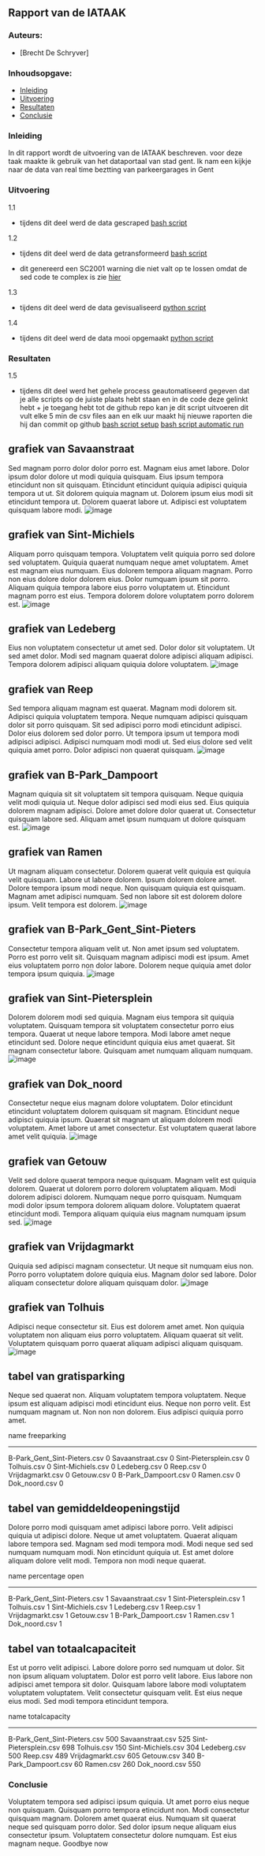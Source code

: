 ## Rapport van de IATAAK
### Auteurs:
 - [Brecht De Schryver]
### Inhoudsopgave:
 - [Inleiding](#inleiding)
 - [Uitvoering](#uitvoering)
 - [Resultaten](#resultaten)
 - [Conclusie](#conclusie)
### Inleiding
In dit rapport wordt de uitvoering van de IATAAK beschreven. voor deze taak maakte ik gebruik van het dataportaal van stad gent. Ik nam een kijkje naar de data van real time beztting van parkeergarages in Gent
### Uitvoering
1.1
 - tijdens dit deel werd de data gescraped
[bash script](https://github.com/BrechtDeSchryver/iataak/blob/main/scripts/webscraper.sh)

1.2
 - tijdens dit deel werd de data getransformeerd
[bash script](https://github.com/BrechtDeSchryver/iataak/blob/main/scripts/transform.sh)

 - dit genereerd een SC2001 warning die niet valt op te lossen omdat de sed code te complex is zie [hier](https://www.shellcheck.net/wiki/SC2001)

1.3
 - tijdens dit deel werd de data gevisualiseerd
[python script](https://github.com/BrechtDeSchryver/iataak/blob/main/scripts/analyse.py)

1.4
 - tijdens dit deel werd de data mooi opgemaakt
[python script](https://github.com/BrechtDeSchryver/iataak/blob/main/scripts/report.py)
### Resultaten

1.5
 - tijdens dit deel werd het gehele process geautomatiseerd
gegeven dat je alle scripts op de juiste plaats hebt staan en in de code deze gelinkt hebt + je toegang hebt tot de github repo kan je dit script uitvoeren
dit vult elke 5 min de csv files aan en elk uur maakt hij nieuwe raporten die hij dan commit op github
[bash script setup](https://github.com/BrechtDeSchryver/iataak/blob/main/scripts/setup.sh)
[bash script automatic run](https://github.com/BrechtDeSchryver/iataak/blob/main/scripts/automated.sh)
## grafiek van Savaanstraat
Sed magnam porro dolor dolor porro est. Magnam eius amet labore. Dolor ipsum dolor dolore ut modi quiquia quisquam. Eius ipsum tempora etincidunt non sit quisquam. Etincidunt etincidunt quiquia adipisci quiquia tempora ut ut. Sit dolorem quiquia magnam ut. Dolorem ipsum eius modi sit etincidunt tempora ut. Dolorem quaerat labore ut. Adipisci est voluptatem quisquam labore modi.
![image](https://github.com/BrechtDeSchryver/iataak/blob/main/csvimage/Savaanstraat.csv.png)
## grafiek van Sint-Michiels
Aliquam porro quisquam tempora. Voluptatem velit quiquia porro sed dolore sed voluptatem. Quiquia quaerat numquam neque amet voluptatem. Amet est magnam eius numquam. Eius dolorem tempora aliquam magnam. Porro non eius dolore dolor dolorem eius. Dolor numquam ipsum sit porro. Aliquam quiquia tempora labore eius porro voluptatem ut. Etincidunt magnam porro est eius. Tempora dolorem dolore voluptatem porro dolorem est.
![image](https://github.com/BrechtDeSchryver/iataak/blob/main/csvimage/Sint-Michiels.csv.png)
## grafiek van Ledeberg
Eius non voluptatem consectetur ut amet sed. Dolor dolor sit voluptatem. Ut sed amet dolor. Modi sed magnam quaerat dolore adipisci aliquam adipisci. Tempora dolorem adipisci aliquam quiquia dolore voluptatem.
![image](https://github.com/BrechtDeSchryver/iataak/blob/main/csvimage/Ledeberg.csv.png)
## grafiek van Reep
Sed tempora aliquam magnam est quaerat. Magnam modi dolorem sit. Adipisci quiquia voluptatem tempora. Neque numquam adipisci quisquam dolor sit porro quisquam. Sit sed adipisci porro modi etincidunt adipisci. Dolor eius dolorem sed dolor porro. Ut tempora ipsum ut tempora modi adipisci adipisci. Adipisci numquam modi modi ut. Sed eius dolore sed velit quiquia amet porro. Dolor adipisci non quaerat quisquam.
![image](https://github.com/BrechtDeSchryver/iataak/blob/main/csvimage/Reep.csv.png)
## grafiek van B-Park_Dampoort
Magnam quiquia sit sit voluptatem sit tempora quisquam. Neque quiquia velit modi quiquia ut. Neque dolor adipisci sed modi eius sed. Eius quiquia dolorem magnam adipisci. Dolore amet dolore dolor quaerat ut. Consectetur quisquam labore sed. Aliquam amet ipsum numquam ut dolore quisquam est.
![image](https://github.com/BrechtDeSchryver/iataak/blob/main/csvimage/B-Park_Dampoort.csv.png)
## grafiek van Ramen
Ut magnam aliquam consectetur. Dolorem quaerat velit quiquia est quiquia velit quisquam. Labore ut labore dolorem. Ipsum dolorem dolore amet. Dolore tempora ipsum modi neque. Non quisquam quiquia est quisquam. Magnam amet adipisci numquam. Sed non labore sit est dolorem dolore ipsum. Velit tempora est dolorem.
![image](https://github.com/BrechtDeSchryver/iataak/blob/main/csvimage/Ramen.csv.png)
## grafiek van B-Park_Gent_Sint-Pieters
Consectetur tempora aliquam velit ut. Non amet ipsum sed voluptatem. Porro est porro velit sit. Quisquam magnam adipisci modi est ipsum. Amet eius voluptatem porro non dolor labore. Dolorem neque quiquia amet dolor tempora ipsum quiquia.
![image](https://github.com/BrechtDeSchryver/iataak/blob/main/csvimage/B-Park_Gent_Sint-Pieters.csv.png)
## grafiek van Sint-Pietersplein
Dolorem dolorem modi sed quiquia. Magnam eius tempora sit quiquia voluptatem. Quisquam tempora sit voluptatem consectetur porro eius tempora. Quaerat ut neque labore tempora. Modi labore amet neque etincidunt sed. Dolore neque etincidunt quiquia eius amet quaerat. Sit magnam consectetur labore. Quisquam amet numquam aliquam numquam.
![image](https://github.com/BrechtDeSchryver/iataak/blob/main/csvimage/Sint-Pietersplein.csv.png)
## grafiek van Dok_noord
Consectetur neque eius magnam dolore voluptatem. Dolor etincidunt etincidunt voluptatem dolorem quisquam sit magnam. Etincidunt neque adipisci quiquia ipsum. Quaerat sit magnam ut aliquam dolorem modi voluptatem. Amet labore ut amet consectetur. Est voluptatem quaerat labore amet velit quiquia.
![image](https://github.com/BrechtDeSchryver/iataak/blob/main/csvimage/Dok_noord.csv.png)
## grafiek van Getouw
Velit sed dolore quaerat tempora neque quisquam. Magnam velit est quiquia dolorem. Quaerat ut dolorem porro dolorem voluptatem aliquam. Modi dolorem adipisci dolorem. Numquam neque porro quisquam. Numquam modi dolor ipsum tempora dolorem aliquam dolore. Voluptatem quaerat etincidunt modi. Tempora aliquam quiquia eius magnam numquam ipsum sed.
![image](https://github.com/BrechtDeSchryver/iataak/blob/main/csvimage/Getouw.csv.png)
## grafiek van Vrijdagmarkt
Quiquia sed adipisci magnam consectetur. Ut neque sit numquam eius non. Porro porro voluptatem dolore quiquia eius. Magnam dolor sed labore. Dolor aliquam consectetur dolore aliquam quisquam dolor.
![image](https://github.com/BrechtDeSchryver/iataak/blob/main/csvimage/Vrijdagmarkt.csv.png)
## grafiek van Tolhuis
Adipisci neque consectetur sit. Eius est dolorem amet amet. Non quiquia voluptatem non aliquam eius porro voluptatem. Aliquam quaerat sit velit. Voluptatem quisquam porro quaerat aliquam adipisci aliquam quisquam.
![image](https://github.com/BrechtDeSchryver/iataak/blob/main/csvimage/Tolhuis.csv.png)
## tabel van gratisparking
Neque sed quaerat non. Aliquam voluptatem tempora voluptatem. Neque ipsum est aliquam adipisci modi etincidunt eius. Neque non porro velit. Est numquam magnam ut. Non non non dolorem. Eius adipisci quiquia porro amet.

name                            freeparking
----------------------------  -------------
B-Park_Gent_Sint-Pieters.csv              0
Savaanstraat.csv                          0
Sint-Pietersplein.csv                     0
Tolhuis.csv                               0
Sint-Michiels.csv                         0
Ledeberg.csv                              0
Reep.csv                                  0
Vrijdagmarkt.csv                          0
Getouw.csv                                0
B-Park_Dampoort.csv                       0
Ramen.csv                                 0
Dok_noord.csv                             0
## tabel van gemiddeldeopeningstijd
Dolore porro modi quisquam amet adipisci labore porro. Velit adipisci quiquia ut adipisci dolore. Neque ut amet voluptatem. Quaerat aliquam labore tempora sed. Magnam sed modi tempora modi. Modi neque sed sed numquam numquam modi. Non etincidunt quiquia ut. Est amet dolore aliquam dolore velit modi. Tempora non modi neque quaerat.

name                            percentage open
----------------------------  -----------------
B-Park_Gent_Sint-Pieters.csv                  1
Savaanstraat.csv                              1
Sint-Pietersplein.csv                         1
Tolhuis.csv                                   1
Sint-Michiels.csv                             1
Ledeberg.csv                                  1
Reep.csv                                      1
Vrijdagmarkt.csv                              1
Getouw.csv                                    1
B-Park_Dampoort.csv                           1
Ramen.csv                                     1
Dok_noord.csv                                 1
## tabel van totaalcapaciteit
Est ut porro velit adipisci. Labore dolore porro sed numquam ut dolor. Sit non ipsum aliquam voluptatem. Dolor est porro velit labore. Eius labore non adipisci amet tempora sit dolor. Quisquam labore labore modi voluptatem voluptatem voluptatem. Velit consectetur quisquam velit. Est eius neque eius modi. Sed modi tempora etincidunt tempora.

name                            totalcapacity
----------------------------  ---------------
B-Park_Gent_Sint-Pieters.csv              500
Savaanstraat.csv                          525
Sint-Pietersplein.csv                     698
Tolhuis.csv                               150
Sint-Michiels.csv                         304
Ledeberg.csv                              500
Reep.csv                                  489
Vrijdagmarkt.csv                          605
Getouw.csv                                340
B-Park_Dampoort.csv                        60
Ramen.csv                                 260
Dok_noord.csv                             550
### Conclusie
Voluptatem tempora sed adipisci ipsum quiquia. Ut amet porro eius neque non quisquam. Quisquam porro tempora etincidunt non. Modi consectetur quisquam magnam. Dolorem amet quaerat eius. Numquam sit quaerat neque sed quisquam porro dolor. Sed dolor ipsum neque aliquam eius consectetur ipsum. Voluptatem consectetur dolore numquam. Est eius magnam neque.
Goodbye now